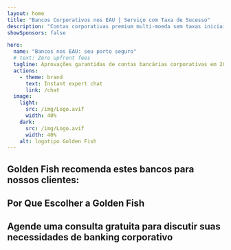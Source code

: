 ```yaml
---
layout: home
title: "Bancos Corporativos nos EAU | Serviço com Taxa de Sucesso"
description: "Contas corporativas premium multi-moeda sem taxas iniciais - pague somente após aprovação. Gestão completa da aplicação com 96% de taxa de sucesso. Abertura de conta garantida."
showSponsors: false

hero:
  name: "Bancos nos EAU: seu porto seguro"
  # text: Zero upfront fees
  tagline: Aprovações garantidas de contas bancárias corporativas em 2025. <span class="hl">Sem taxas iniciais</span> - pague somente após aprovação. 96% de taxa de sucesso.
  actions:
    - theme: brand
      text: Instant expert chat
      link: /chat
  image:
    light:
      src: /img/Logo.avif
      width: 40%
    dark:
      src: /img/Logo.avif
      width: 40%
    alt: logotipo Golden Fish
---
```


<FeatureCards :features="[
  {
    title: 'Aprovações garantidas de conta',
    bullet: '✓',
    items: [
      'Garantia de dois meses para aprovação da primeira conta',
      'Garantia de três meses para a segunda conta',
      'Preparação de plano de negócios de qualidade',
      'Suporte completo em due diligence',
      'Estratégia de comunicação direta com o banco',
      'Configuração completa do pacote bancário'
    ],
    linkText: 'Learn more',
    link: '../../corporate-banking-services/guaranteed-account-approvals',
    icon: {
      light: '/video/iStock-2186765808.mp4',
      dark: '/video/iStock-2166377244.mp4',
      alt: 'Requisitos bancários',
    }
  },
]" />

<FeatureCards :features="[
  {
    title: 'Contas bancárias nos EAU para negócios de alto risco',
    items: [
      'Orientação especializada em enhanced due diligence (EDD)',
      'Monitoramento de transações e gestão de riscos',
      'Configuração de políticas e procedimentos de compliance',
      'Gestão do relacionamento bancário',
      'Atualizações regulares de compliance e auditorias',
      'Planejamento de contingência para segurança da conta'
    ],
    linkText: 'Learn more',
    link: '../../corporate-banking-services/UAE-Bank-Accounts-for-High-Risk-Business',
    icon: {
      light: '/img/iStock-1333000394.avif',
      dark: '/img/iStock-584576538.avif',
      alt: 'Serviços bancários',
    }
  },
  {
    title: 'Mantenha-se em conformidade: proteja seu negócio nos EAU',
    items: [
      'Auditorias regulares de compliance para identificar riscos potenciais',
      'Serviços PRO completos para aprovações governamentais',
      'Gestão e alertas para renovação de licenças',
      'Consultoria bancária e manutenção de contas',
      'Suporte em compliance de VAT e ESR',
      'Conformidade com vistos de funcionários e legislação trabalhista',
      'Workshops de treinamento sobre atualizações regulatórias'
    ],
    linkText: 'Learn more',
    link: '../../company-registration/Protect-Your-Business',
    icon: {
      light: '/img/iStock-1382278859.jpg',
      dark: '/img/iStock-1867623684.jpg',
      alt: 'Serviços bancários',
    }
  },
  {
    title: 'Benefícios do banking corporativo nos EAU',
    items: [
      'Sistema bancário sólido com classificação Moody\'s **Aa2**',
      '**Taxa de câmbio fixa do USD desde 1980**',
      'Sem restrições na movimentação de capital',
      'Reservas estrangeiras superiores a US$184 bilhões',
      'Estabilidade política e econômica',
      'Sistema bancário apoiado pelo governo',
      'Banco digital de classe mundial'
    ],
    linkText: 'Learn more',
    link: '../../company-registration/banking',
    icon: {
      light: '/img/iStock-1032707788.jpg',
      dark: '/img/iStock-1152367067.avif',
      alt: 'Processo bancário',
    }
  }
]" />

## Golden Fish recomenda estes bancos para nossos clientes:

<!--@include: /../../include/recommended-banks.md-->

## Por Que Escolher a Golden Fish

<BenefitsList :features="[
  {
    icon: '🏢',
    title: 'Expertise Local dos Emirados Árabes Unidos',
    text: 'Especialistas dedicados em Dubai fornecem orientação especializada em cada etapa do processo.'
  },
  {
    icon: '📊',
    title: 'Taxa de Sucesso Comprovada',
    text: 'Mais de 90% de taxa de aprovação com centenas de vistos, contas bancárias e registros de empresas emitidos através do nosso processamento premium.'
  },
  {
    icon: '💸',
    title: '**Taxas Baseadas no Sucesso**',
    text: '[Pague apenas após a aprovação](/uae-business/benefits/success-based-fees). Transparência completa sem custos ocultos.'
  },
]" />

## Agende uma consulta gratuita para discutir suas necessidades de banking corporativo

<ContactForm buttonText="Falar com um especialista" />